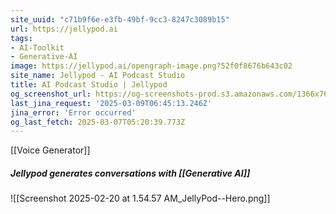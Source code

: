 ```yaml
---
site_uuid: "c71b9f6e-e3fb-49bf-9cc3-8247c3089b15"
url: https://jellypod.ai
tags:
- AI-Toolkit
- Generative-AI
image: https://jellypod.ai/opengraph-image.png?52f0f8676b643c02
site_name: Jellypod - AI Podcast Studio
title: AI Podcast Studio | Jellypod
og_screenshot_url: https://og-screenshots-prod.s3.amazonaws.com/1366x768/80/false/04072b5df831fdeb428ff54c4336ffb9be9cfd62423d8a9fa16ac79fbd9e3f65.jpeg
last_jina_request: '2025-03-09T06:45:13.246Z'
jina_error: 'Error occurred'
og_last_fetch: 2025-03-07T05:20:39.773Z
---
```

[[Voice Generator]]

##### Jellypod generates conversations with [[Generative AI]]
![[Screenshot 2025-02-20 at 1.54.57 AM_JellyPod--Hero.png]]
